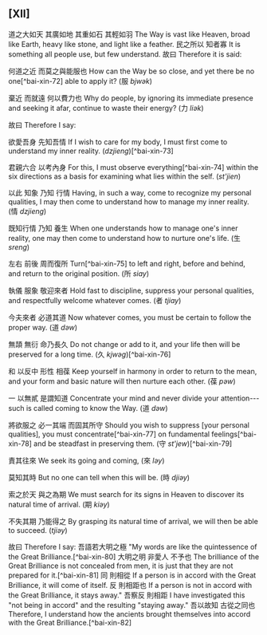 ## [XII]

<!-- commentary -->
道之大如天
其廣如地
其重如石
其輕如羽
The Way is vast like Heaven,
broad like Earth,
heavy like stone,
and light like a feather.
民之所以
知者寡
It is something all people use,
but few understand.
故曰
Therefore it is said:

何道之近
而莫之與能服也
How can the Way be so close,
and yet there be no one[^bai-xin-72] able to apply it? (服 *bjwək*)

棄近
而就遠
何以費力也
Why do people,
by ignoring its immediate presence
and seeking it afar,
continue to waste their energy? (力 *liək*)

<!-- commentary -->
故曰
Therefore I say:

欲愛吾身
先知吾情
If I wish to care for my body,
I must first come to understand my inner reality. (*dzjieng*)[^bai-xin-73]

君親六合
以考內身
For this,
I must observe everything[^bai-xin-74] within the six directions
as a basis for examining what lies within the self. (*st'jien*)

以此
知象
乃知
行情
Having, in such a way,
come to recognize my personal qualities,
I may then come to understand
how to manage my inner reality. (情 *dzjieng*)

既知行情
乃知
養生
When one understands how to manage one's inner reality,
one may then come to understand
how to nurture one's life. (生 *sreng*)

左右
前後
周而復所
Turn[^bai-xin-75] to left and right,
before and behind,
and return to the original position. (所 *siay*)

執儀
服象
敬迎來者
Hold fast to discipline,
suppress your personal qualities,
and respectfully welcome whatever comes. (者 *tjiay*)

今夫來者
必道其道
Now whatever comes,
you must be certain to follow the proper way. (道 *dəw*)

無頡
無衍
命乃長久
Do not change
or add to it,
and your life then will be preserved for a long time. (久 *kjwəg*)[^bai-xin-76]

和
以反中
形性
相葆
Keep yourself in harmony
in order to return to the mean,
and your form and basic nature
will then nurture each other. (葆 *pəw*)

一
以無貳
是謂知道
Concentrate your mind
and never divide your attention---
such is called coming to know the Way. (道 *dəw*)

將欲服之
必一其端
而固其所守
Should you wish to suppress [your personal qualities],
you must concentrate[^bai-xin-77] on fundamental feelings[^bai-xin-78]
and be steadfast in preserving them. (守 *st'jew*)[^bai-xin-79]

責其往來
We seek its going and coming, (來 *ləy*)

莫知其時
But no one can tell when this will be. (時 *djiəy*)

索之於天
與之為期
We must search for its signs in Heaven
to discover its natural time of arrival. (期 *kiəy*)

不失其期
乃能得之
By grasping its natural time of arrival,
we will then be able to succeed. (*tjiəy*)

<!-- commentary -->
故曰
Therefore I say:
吾語若大明之極
"My words are like the quintessence of the Great Brilliance.[^bai-xin-80]
大明之明
非愛人
不予也
The brilliance of the Great Brilliance
is not concealed from men,
it is just that they are not prepared for it.[^bai-xin-81]
同
則相從
If a person is in accord with the Great Brilliance,
it will come of itself.
反
則相距也
If a person is not in accord with the Great Brilliance,
it stays away."
吾察反
則相距
I have investigated
this "not being in accord"
and the resulting "staying away."
吾以故知
古從之同也
Therefore, I understand
how the ancients brought themselves into accord with the Great Brilliance.[^bai-xin-82]
